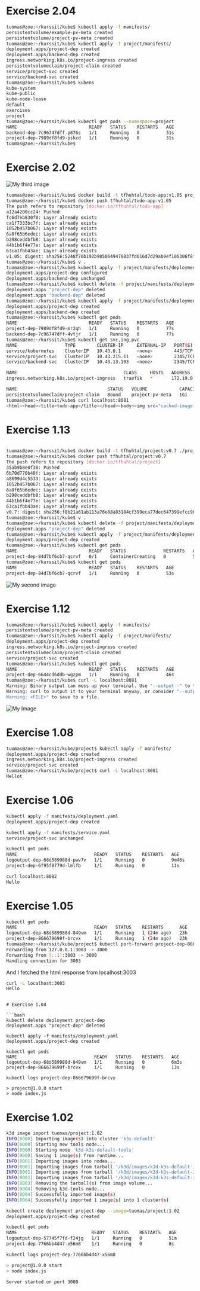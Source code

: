 # Exercise 2.04
```bash
tuomas@zoe:~/kurssit/kube$ kubectl apply -f manifests/
persistentvolume/example-pv-meta created
persistentvolume/project-pv-meta created
tuomas@zoe:~/kurssit/kube$ kubectl apply -f project/manifests/
deployment.apps/project-dep created
deployment.apps/backend-dep created
ingress.networking.k8s.io/project-ingress created
persistentvolumeclaim/project-claim created
service/project-svc created
service/backend-svc created
tuomas@zoe:~/kurssit/kube$ kubens
kube-system
kube-public
kube-node-lease
default
exercises
project
tuomas@zoe:~/kurssit/kube$ kubectl get pods --namespace=project
NAME                           READY   STATUS    RESTARTS   AGE
backend-dep-7c96747dff-p876s   1/1     Running   0          31s
project-dep-7989df8fd9-pskcd   1/1     Running   0          31s
tuomas@zoe:~/kurssit/kube$
```

# Exercise 2.02
![My third image](./assets/picture3.png)
```bash
tuomas@zoe:~/kurssit/kube$ docker build -t tfhuhtal/todo-app:v1.05 project/todo-app
tuomas@zoe:~/kurssit/kube$ docker push tfhuhtal/todo-app:v1.05
The push refers to repository [docker.io/tfhuhtal/todo-app]
a12a4200cc24: Pushed
fc6d7eb830f8: Layer already exists
ca1f7333bc7f: Layer already exists
1052b457b067: Layer already exists
6a8f65b6edec: Layer already exists
b298ceddbfb8: Layer already exists
44b1b6f4e77e: Layer already exists
63ca1fbb43ae: Layer already exists
v1.05: digest: sha256:5248f76b192b9850649478037fd616d7d29ab9ef105306f8f9cec7abc84f65d6 size: 1996
tuomas@zoe:~/kurssit/kube$ v .
tuomas@zoe:~/kurssit/kube$ kubectl apply -f project/manifests/deployment.yaml
deployment.apps/project-dep configured
deployment.apps/backend-dep unchanged
tuomas@zoe:~/kurssit/kube$ kubectl delete -f project/manifests/deployment.yaml
deployment.apps "project-dep" deleted
deployment.apps "backend-dep" deleted
tuomas@zoe:~/kurssit/kube$ kubectl apply -f project/manifests/deployment.yaml
deployment.apps/project-dep created
deployment.apps/backend-dep created
tuomas@zoe:~/kurssit/kube$ kubectl get pods
NAME                           READY   STATUS    RESTARTS   AGE
project-dep-7989df8fd9-mr2qh   1/1     Running   0          77s
backend-dep-7c96747dff-4vtjr   1/1     Running   0          77s
tuomas@zoe:~/kurssit/kube$ kubectl get svc,ing,pvc
NAME                  TYPE        CLUSTER-IP     EXTERNAL-IP   PORT(S)    AGE
service/kubernetes    ClusterIP   10.43.0.1      <none>        443/TCP    31d
service/project-svc   ClusterIP   10.43.215.11   <none>        2345/TCP   19m
service/backend-svc   ClusterIP   10.43.13.193   <none>        2345/TCP   19m

NAME                                        CLASS     HOSTS   ADDRESS                            PORTS   AGE
ingress.networking.k8s.io/project-ingress   traefik   *       172.19.0.2,172.19.0.3,172.19.0.4   80      19m

NAME                                  STATUS   VOLUME            CAPACITY   ACCESS MODES   STORAGECLASS   AGE
persistentvolumeclaim/project-claim   Bound    project-pv-meta   1Gi        RWO            project-pv     19m
tuomas@zoe:~/kurssit/kube$ curl localhost:8081
<html><head><title>todo-app</title></head><body><img src="cached-image.jpg" style="width: 100px; height: auto;"/><form id="todo-form" action="?" method="POST"><input id="todo-input" type="text" name="title" maxlength="140" required="required"/><button type="submit">Send</button></form><ul><li>Buy groceries</li><li>Walk the dog</li><li>Read a book</li><li>Finish the project report</li><li>wuf wuf</li><li>wuf wuf2</li></ul></body></html>
```

# Exercise 1.13

```bash

tuomas@zoe:~/kurssit/kube$ docker build -t tfhuhtal/project:v0.7 ./project/
tuomas@zoe:~/kurssit/kube$ docker push tfhuhtal/project:v0.7
The push refers to repository [docker.io/tfhuhtal/project]
35ab9b8e0f30: Pushed
6b70d770b48f: Layer already exists
a8699d4c5533: Layer already exists
1052b457b067: Layer already exists
6a8f65b6edec: Layer already exists
b298ceddbfb8: Layer already exists
44b1b6f4e77e: Layer already exists
63ca1fbb43ae: Layer already exists
v0.7: digest: sha256:f8b21a61ab113a76e88a83184cf399eca77dec647399efcc9b460b64bc7ea956 size: 1995
tuomas@zoe:~/kurssit/kube$ v .
tuomas@zoe:~/kurssit/kube$ kubectl delete -f project/manifests/deployment.yaml
deployment.apps "project-dep" deleted
tuomas@zoe:~/kurssit/kube$ kubectl apply -f project/manifests/deployment.yaml
deployment.apps/project-dep created
tuomas@zoe:~/kurssit/kube$ kubectl get pods
NAME                           READY   STATUS              RESTARTS   AGE
project-dep-84d7bf6cb7-qcrvf   0/1     ContainerCreating   0          5s
tuomas@zoe:~/kurssit/kube$ kubectl get pods
NAME                           READY   STATUS    RESTARTS   AGE
project-dep-84d7bf6cb7-qcrvf   1/1     Running   0          53s
```

![My second image](./assets/picture2.png)

# Exercise 1.12

```bash
tuomas@zoe:~/kurssit/kube$ kubectl apply -f manifests/
persistentvolume/project-pv-meta created
tuomas@zoe:~/kurssit/kube$ kubectl apply -f project/manifests/
deployment.apps/project-dep created
ingress.networking.k8s.io/project-ingress created
persistentvolumeclaim/project-claim created
service/project-svc created
tuomas@zoe:~/kurssit/kube$ kubectl get pods
NAME                           READY   STATUS    RESTARTS   AGE
project-dep-6644cd6ddb-wgzpm   1/1     Running   0          46s
tuomas@zoe:~/kurssit/kube$ curl -L localhost:8081
Warning: Binary output can mess up your terminal. Use "--output -" to tell
Warning: curl to output it to your terminal anyway, or consider "--output
Warning: <FILE>" to save to a file.
```
![My Image](./assets/picture.png)

# Exercise 1.08

```bash
tuomas@zoe:~/kurssit/kube/project$ kubectl apply -f manifests/
deployment.apps/project-dep created
ingress.networking.k8s.io/project-ingress created
service/project-svc created
tuomas@zoe:~/kurssit/kube/project$ curl -L localhost:8081
Hellot
```

# Exercise 1.06

```bash
kubectl apply -f manifests/deployment.yaml
deployment.apps/project-dep created

kubectl apply -f manifests/service.yaml
service/project-svc unchanged

kubectl get pods
NAME                             READY   STATUS    RESTARTS   AGE
logoutput-dep-68d589988d-pwv7v   1/1     Running   0          9m46s
project-dep-6f95f8779d-lmlfb     1/1     Running   0          11s

curl localhost:8082
Hello
```

# Exercise 1.05

```bash
kubectl get pods
NAME                             READY   STATUS    RESTARTS      AGE
logoutput-dep-68d589988d-849vm   1/1     Running   1 (24m ago)   23h
project-dep-866679699f-brcvx     1/1     Running   1 (24m ago)   23h
tuomas@zoe:~/kurssit/kube/project$ kubectl port-forward project-dep-866679699f-brcvx 3003:3000
Forwarding from 127.0.0.1:3003 -> 3000
Forwarding from [::1]:3003 -> 3000
Handling connection for 3003
```

And I fetched the html response from localhost:3003 

```bash
curl -L localhost:3003
Hello
```
```

# Exercise 1.04

```bash
kubectl delete deployment project-dep
deployment.apps "project-dep" deleted

kubectl apply -f manifests/deployment.yaml
deployment.apps/project-dep created

kubectl get pods
NAME                             READY   STATUS    RESTARTS   AGE
logoutput-dep-68d589988d-849vm   1/1     Running   0          6m3s
project-dep-866679699f-brcvx     1/1     Running   0          13s

kubectl logs project-dep-866679699f-brcvx

> project@1.0.0 start
> node index.js
```

# Exercise 1.02

```bash
k3d image import tuomas/project:1.02
INFO[0000] Importing image(s) into cluster 'k3s-default'
INFO[0000] Starting new tools node...
INFO[0000] Starting node 'k3d-k3s-default-tools'
INFO[0000] Saving 1 image(s) from runtime...
INFO[0001] Importing images into nodes...
INFO[0001] Importing images from tarball '/k3d/images/k3d-k3s-default-images-20240901182717.tar' into node 'k3d-k3s-default-server-0'...
INFO[0001] Importing images from tarball '/k3d/images/k3d-k3s-default-images-20240901182717.tar' into node 'k3d-k3s-default-agent-1'...
INFO[0001] Importing images from tarball '/k3d/images/k3d-k3s-default-images-20240901182717.tar' into node 'k3d-k3s-default-agent-0'...
INFO[0003] Removing the tarball(s) from image volume...
INFO[0004] Removing k3d-tools node...
INFO[0004] Successfully imported image(s)
INFO[0004] Successfully imported 1 image(s) into 1 cluster(s)

kubectl create deployment project-dep --image=tuomas/project:1.02
deployment.apps/project-dep created

kubectl get pods
NAME                            READY   STATUS    RESTARTS   AGE
logoutput-dep-57745f7fd-f24jg   1/1     Running   0          51m
project-dep-7766bb4d47-x56m8    1/1     Running   0          8s

kubectl logs project-dep-7766bb4d47-x56m8

> project@1.0.0 start
> node index.js

Server started on port 3000
```
